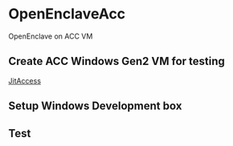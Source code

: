# OpenEnclaveAcc
OpenEnclave on ACC VM

## Create ACC Windows Gen2 VM for testing
[JitAccess](https://docs.microsoft.com/en-us/azure/security-center/security-center-just-in-time?tabs=jit-config-avm%2Cjit-request-asc)

## Setup Windows Development box

## Test
